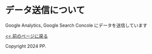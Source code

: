 # データ送信について

<p>Google Analytics, Google Search Concole にデータを送信しています</p>  

<a href="javascript:history.back()">&lt;&lt; 前のページに戻る</a>  

<p>Copyright 2024 PP.</p>